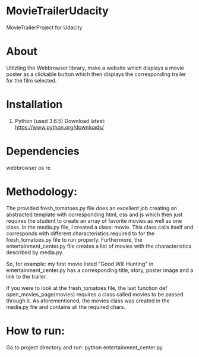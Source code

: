 # MovieTrailerUdacity
MovieTrailerProject for Udacity 

# About 
Utilzling the Webbrowser library, make a website which displays a movie poster as a clickable button which then displays the corresponding trailer for the film selected. 

# Installation

1. Python (used 3.6.5) Download latest: https://www.python.org/downloads/

# Dependencies

webbrowser
os
re 

# Methodology: 

The provided fresh_tomatoes.py file does an excellent job creating an abstracted template with corresponding
html, css and js which then just requires the student to create an array of favorite movies as well as one class. In the media.py file, 
I created a class: movie. This class calls itself and corresponds with different characteristics required to for the fresh_tomatoes.py file to run properly. Furthermore, the entertainment_center.py file creates a list of movies with the characteristics described by media.py. 

So, for example: my first movie listed "Good Will Hunting" in entertainment_center.py has a corresponding title, story, poster image and a link to the trailer.  

If you were to look at the fresh_tomatoes file, the last function def open_movies_page(movies) requires a class called movies to be passed through it. As aforementioned, the movies class was created in the media.py file and contains all the required chars.  

# How to run: 
  Go to project directory and run: python entertainment_center.py
  
  

